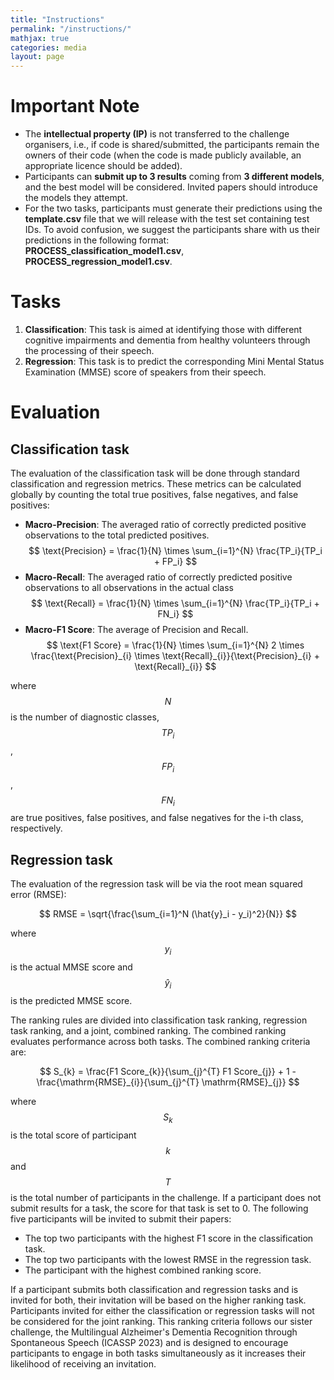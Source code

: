 ```yaml
---
title: "Instructions"
permalink: "/instructions/"
mathjax: true
categories: media
layout: page
---
```

# Important Note
* The **intellectual property (IP)** is not transferred to the challenge organisers, i.e., if code is shared/submitted, the participants remain the owners of their code (when the code is made publicly available, an appropriate licence should be added).
* Participants can **submit up to 3 results** coming from **3 different models**, and the best model will be considered. Invited papers should introduce the models they attempt.
* For the two tasks, participants must generate their predictions using the **template.csv** file that we will release with the test set containing test IDs. To avoid confusion, we suggest the participants share with us their predictions in the following format: **PROCESS_classification_model1.csv**, **PROCESS_regression_model1.csv**.

# Tasks

1. **Classification**: This task is aimed at identifying those with different cognitive impairments and dementia from healthy volunteers through the processing of their speech.
2. **Regression**: This task is to predict the corresponding Mini Mental Status Examination (MMSE) score of speakers from their speech.

# Evaluation
## Classification task
The evaluation of the classification task will be done through standard classification and regression metrics. These metrics can be calculated globally by counting the total true positives, false negatives, and false positives:

* **Macro-Precision**: The averaged ratio of correctly predicted positive observations to the total predicted positives.
$$ \text{Precision} = \frac{1}{N} \times \sum_{i=1}^{N} \frac{TP_i}{TP_i + FP_i} $$
* **Macro-Recall**: The averaged ratio of correctly predicted positive observations to all observations in the actual class
$$ \text{Recall} = \frac{1}{N} \times \sum_{i=1}^{N} \frac{TP_i}{TP_i + FN_i} $$
* **Macro-F1 Score**: The average of Precision and Recall.
$$ \text{F1 Score} = \frac{1}{N} \times \sum_{i=1}^{N} 2 \times \frac{\text{Precision}_{i} \times \text{Recall}_{i}}{\text{Precision}_{i} + \text{Recall}_{i}} $$

where $$N$$ is the number of diagnostic classes, $$TP{_i}$$, $$FP{_i}$$, $$FN{_i}$$ are true positives, false positives, and false negatives for the i-th class, respectively.

## Regression task
The evaluation of the regression task will be via the root mean squared error (RMSE):

$$ RMSE = \sqrt{\frac{\sum_{i=1}^N (\hat{y}_i - y_i)^2}{N}} $$

where $$y_i$$ is the actual MMSE score and $$\hat{y}_i$$ is the predicted MMSE score.

The ranking rules are divided into classification task ranking, regression task ranking, and a joint, combined ranking. The combined ranking evaluates performance across both tasks. The combined ranking criteria are:

$$ S_{k} = \frac{F1 Score_{k}}{\sum_{j}^{T} F1 Score_{j}} + 1 - \frac{\mathrm{RMSE}_{i}}{\sum_{j}^{T} \mathrm{RMSE}_{j}} $$

where $$S_{k}$$ is the total score of participant $$k$$ and $$T$$ is the total number of participants in the challenge. If a participant does not submit results for a task, the score for that task is set to 0. The following five participants will be invited to submit their papers:
* The top two participants with the highest F1 score in the classification task.
* The top two participants with the lowest RMSE in the regression task.
* The participant with the highest combined ranking score.

If a participant submits both classification and regression tasks and is invited for both, their invitation will be based on the higher ranking task. Participants invited for either the classification or regression tasks will not be considered for the joint ranking. This ranking criteria follows our sister challenge, the Multilingual Alzheimer's Dementia Recognition through Spontaneous Speech (ICASSP 2023) and is designed to encourage participants to engage in both tasks simultaneously as it increases their likelihood of receiving an invitation. 